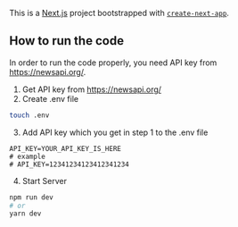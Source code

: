 This is a [Next.js](https://nextjs.org/) project bootstrapped with [`create-next-app`](https://github.com/vercel/next.js/tree/canary/packages/create-next-app).

## How to run the code
In order to run the code properly, you need API key from https://newsapi.org/. 

1. Get API key from https://newsapi.org/ 
2. Create .env file
```bash
touch .env
```
3. Add API key which you get in step 1 to the .env file
```
API_KEY=YOUR_API_KEY_IS_HERE
# example
# API_KEY=12341234123412341234
```
4. Start Server
```bash
npm run dev
# or
yarn dev
```
